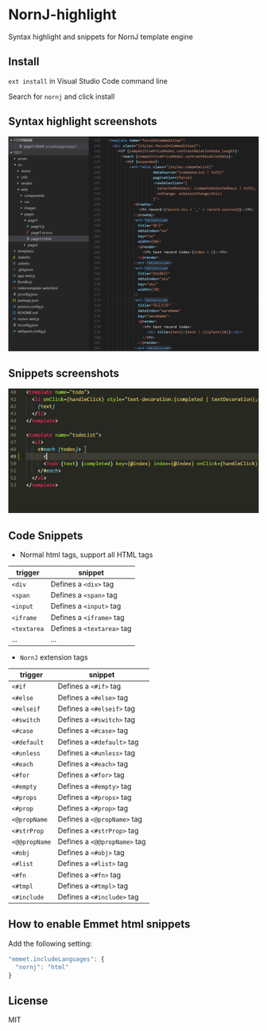 # NornJ-highlight

Syntax highlight and snippets for NornJ template engine

## Install

`ext install` in Visual Studio Code command line

Search for `nornj` and click install

## Syntax highlight screenshots

![nornj-template-example](images/screenshot.png)

## Snippets screenshots

![nornj-template-example](images/snippets.gif)

## Code Snippets

* Normal html tags, support all HTML tags

|trigger|snippet|
|-------|-------|
|`<div`|Defines a `<div>` tag|
|`<span`|Defines a `<span>` tag|
|`<input`|Defines a `<input>` tag|
|`<iframe`|Defines a `<iframe>` tag|
|`<textarea`|Defines a `<textarea>` tag|
|...|...|

* `NornJ` extension tags

|trigger|snippet|
|-------|-------|
|`<#if`|Defines a `<#if>` tag|
|`<#else`|Defines a `<#else>` tag|
|`<#elseif`|Defines a `<#elseif>` tag|
|`<#switch`|Defines a `<#switch>` tag|
|`<#case`|Defines a `<#case>` tag|
|`<#default`|Defines a `<#default>` tag|
|`<#unless`|Defines a `<#unless>` tag|
|`<#each`|Defines a `<#each>` tag|
|`<#for`|Defines a `<#for>` tag|
|`<#empty`|Defines a `<#empty>` tag|
|`<#props`|Defines a `<#props>` tag|
|`<#prop`|Defines a `<#prop>` tag|
|`<@propName`|Defines a `<@propName>` tag|
|`<#strProp`|Defines a `<#strProp>` tag|
|`<@@propName`|Defines a `<@@propName>` tag|
|`<#obj`|Defines a `<#obj>` tag|
|`<#list`|Defines a `<#list>` tag|
|`<#fn`|Defines a `<#fn>` tag|
|`<#tmpl`|Defines a `<#tmpl>` tag|
|`<#include`|Defines a `<#include>` tag|

## How to enable Emmet html snippets

Add the following setting:

```js
"emmet.includeLanguages": {
  "nornj": "html"
}
```

## License

MIT